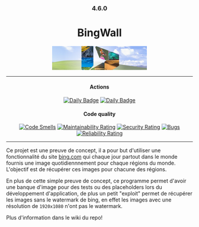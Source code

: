 <div align="center" style="text-align: center;">

### 4.6.0
# BingWall



<img 
	src="banner.png"
	style="height:4rem; width:clamp(4rem,100%,16rem); object-fit: cover;"
	/>




<hr/>

#### Actions
[![Daily Badge](https://github.com/StrategFirst/BingWall/actions/workflows/daily-scrap.yml/badge.svg)](https://github.com/StrategFirst/BingWall/actions/workflows/daily-scrap.yml/)
[![Daily Badge](https://github.com/StrategFirst/BingWall/actions/workflows/sonarcloud-analysis.yml/badge.svg)](https://github.com/StrategFirst/BingWall/actions/workflows/sonarcloud-analysis.yml/)

#### Code quality

[![Code Smells](https://sonarcloud.io/api/project_badges/measure?project=StrategFirst_BingWall&metric=code_smells)](https://sonarcloud.io/summary/new_code?id=StrategFirst_BingWall)
[![Maintainability Rating](https://sonarcloud.io/api/project_badges/measure?project=StrategFirst_BingWall&metric=sqale_rating)](https://sonarcloud.io/summary/new_code?id=StrategFirst_BingWall)
[![Security Rating](https://sonarcloud.io/api/project_badges/measure?project=StrategFirst_BingWall&metric=security_rating)](https://sonarcloud.io/summary/new_code?id=StrategFirst_BingWall)
[![Bugs](https://sonarcloud.io/api/project_badges/measure?project=StrategFirst_BingWall&metric=bugs)](https://sonarcloud.io/summary/new_code?id=StrategFirst_BingWall)
[![Reliability Rating](https://sonarcloud.io/api/project_badges/measure?project=StrategFirst_BingWall&metric=reliability_rating)](https://sonarcloud.io/summary/new_code?id=StrategFirst_BingWall)


<hr/>



</div>

Ce projet est une preuve de concept, il a pour but d'utiliser une fonctionnalité du site [bing.com](https://bing.com/) qui chaque jour partout dans le monde fournis une image quotidiennnement pour chaque régions du monde. L'objectif est de récupérer ces images pour chacune des régions.

En plus de cette simple preuve de concept, ce programme permet d'avoir une banque d'image pour des tests ou des placeholders lors du développement d'application, de plus un petit "exploit" permet de récupérer les images sans le watermark de bing, en effet les images avec une résolution de `1920x1080` n'ont pas le watermark.

Plus d'information dans le wiki du repo!